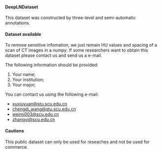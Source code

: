 #### DeepLNDataset
This dataset was constructed by three-level and semi-automatic annotations.


#### Dataset available
To remove sensitive infomation, we just remain HU values and spacing of a scan 
of CT images in a *numpy*. If some researchers want to obtain this dataset please
contact us and send us a e-mail.

The following information should be provided:
1. Your name;
2. Your institution;
3. Your major;

You can contact us using the following e-mail:
- xuxiuyuan@stu.scu.edu.cn
- chengdi_wang@stu.scu.edu.cn
- weimi003@scu.edu.cn
- zhangyi@scu.edu.cn

#### Cautions
This public dataset can only be used for reseaches and not be used for commerce.
